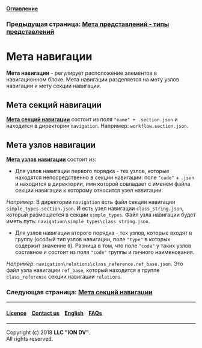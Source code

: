 #### [Оглавление](/docs/ru/index.md)

### Предыдущая страница: [Мета представлений - типы представлений](/docs/ru/2_system_description/metadata_structure/meta_view/view_types.md)

# Мета навигации 

**Мета навигации** - регулирует расположение элементов в навигационном блоке. Мета навигации разделяется на мету узлов навигации и мету секции навигации. 

## Мета секций навигации

[**Мета секций навигации**](/docs/ru/2_system_description/metadata_structure/meta_navigation/navigation_section.md) состоит из поля `"name" + .section.json` и находится в директории `navigation`. Например: `workflow.section.json`. 

## Мета узлов навигации

[**Мета узлов навигации**](/docs/ru/2_system_description/metadata_structure/meta_navigation/navigation_nodes.md) состоит из:
* Для узлов навигации первого порядка - тех узлов, которые находятся непосредственно в секции навигации: поле `"code"` + `.json` и находится в директории, имя которой совпадает с именем файла секции навигации к которому относится узел навигации. 

_Например_: В директории `navigation` есть файл секции навигации `simple_types.section.json`. И есть узел навигации `class_string.json`, который размещается в секции `simple_types`. Файл узла навигации будет иметь путь: `navigation\simple_types\class_string.json`.
     
* Для узлов навигации второго порядка - тех узлов, которые входят в группу (особый тип узлов навигации, поле `"type"` в которых содержит значение `0`). 
Разница в том, что поле `"code"` у таких узлов составное и состоит из поля `"code"` группы и личного наименования. 

_Например_: `navigation\relations\class_reference.ref_base.json`. Это файл узла навигации `ref_base`, который находится в группе `class_referense` секции навигации `relations`.

### Следующая страница: [Мета секций навигации](/docs/ru/2_system_description/metadata_structure/meta_navigation/navigation_section.md)

--------------------------------------------------------------------------  


 #### [Licence](/LICENCE.md) &ensp;  [Contact us](https://iondv.com) &ensp;  [English](/docs/en/2_system_description/metadata_structure/meta_navigation/meta_navigation.md)   &ensp; [FAQs](/faqs.md)          



--------------------------------------------------------------------------  

Copyright (c) 2018 **LLC "ION DV"**.  
All rights reserved. 